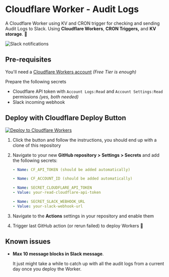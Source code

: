 # Cloudflare Worker - Audit Logs

A Cloudflare Worker using KV and CRON trigger for checking and sending Audit Logs to Slack. Using **Cloudflare Workers**, **CRON Triggers,** and **KV storage**. 🚀

![Slack notifications](./assets/slack_screenshot.png)

## Pre-requisites

You'll need a [Cloudflare Workers account](https://dash.cloudflare.com/sign-up/workers) _(Free Tier is enough)_

Prepare the following secrets

- Cloudflare API token with `Account Logs:Read` and `Account Settings:Read` permissions _(yes, both needed)_
- Slack incoming webhook

## Deploy with Cloudflare Deploy Button

[![Deploy to Cloudflare Workers](https://camo.githubusercontent.com/1f3d0b4d44a2c3f12c78bd02bae907169430e04d728006db9f97a4befa64c886/68747470733a2f2f6465706c6f792e776f726b6572732e636c6f7564666c6172652e636f6d2f627574746f6e3f706169643d74727565)](https://deploy.workers.cloudflare.com/?url=https://github.com/yo2man0929/cf-workers-audit-logs)

1. Click the button and follow the instructions, you should end up with a clone of this repository
2. Navigate to your new **GitHub repository &gt; Settings &gt; Secrets** and add the following secrets:

   ```yaml
   - Name: CF_API_TOKEN (should be added automatically)

   - Name: CF_ACCOUNT_ID (should be added automatically)

   - Name: SECRET_CLOUDFLARE_API_TOKEN
   - Value: your-read-cloudflare-api-token

   - Name: SECRET_SLACK_WEBHOOK_URL
   - Value: your-slack-webhook-url
   ```

3. Navigate to the **Actions** settings in your repository and enable them
4. Trigger last GitHub action (or rerun failed) to deploy Workers 🎉

## Known issues

- **Max 10 message blocks in Slack message**.

  It just might take a while to catch up with all the audit logs from a current day once you deploy the Worker.
